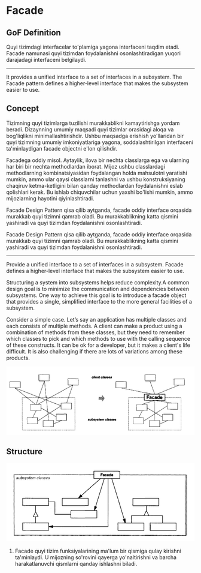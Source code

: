 # Facade

## GoF Definition

Quyi tizimdagi interfacelar to'plamiga yagona interfaceni taqdim etadi. Facade namunasi quyi tizimdan foydalanishni 
osonlashtiradigan yuqori darajadagi interfaceni belgilaydi.

---

It provides a unified interface to a set of interfaces in a subsystem. The Facade pattern
defines a higher-level interface that makes the subsystem easier to use.

## Concept

Tizimning quyi tizimlarga tuzilishi murakkablikni kamaytirishga yordam beradi. Dizaynning umumiy maqsadi quyi tizimlar
orasidagi aloqa va bog'liqlikni minimallashtirishdir. Ushbu maqsadga erishish yo'llaridan bir quyi tizimning umumiy
imkoniyatlariga yagona, soddalashtirilgan interfaceni ta'minlaydigan facade objectni e'lon qilishdir.

Facadega oddiy misol. Aytaylik, ilova bir nechta classlarga ega va ularning har biri bir nechta methodlardan iborat.
Mijoz ushbu classlardagi methodlarning kombinatsiyasidan foydalangan holda mahsulotni yaratishi mumkin, ammo ular qaysi
classlarni tanlashni va ushbu konstruksiyaning chaqiruv ketma-ketligini bilan qanday methodlardan foydalanishni eslab
qolishlari kerak. Bu ishlab chiquvchilar uchun yaxshi bo'lishi mumkin, ammo mijozlarning hayotini qiyinlashtiradi.

Facade Design Pattern qisa qilib aytganda, facade oddiy interface orqasida murakkab quyi tizimni qamrab oladi. Bu
murakkablikning katta qismini yashiradi va quyi tizimdan foydalanishni osonlashtiradi.

Facade Design Pattern qisa qilib aytganda, facade oddiy interface orqasida murakkab quyi tizimni qamrab oladi. Bu
murakkablikning katta qismini yashiradi va quyi tizimdan foydalanishni osonlashtiradi.

---

Provide a unified interface to a set of interfaces in a subsystem. Facade defines a
higher-level interface that makes the subsystem easier to use.

Structuring a system into subsystems helps reduce complexity.A common design
goal is to minimize the communication and dependencies between subsystems.
One way to achieve this goal is to introduce a facade object that provides a single,
simplified interface to the more general facilities of a subsystem.

Consider a simple case. Let’s say an application has multiple classes and each consists of multiple methods. A client
can make a product using a combination of methods from these classes, but they need to remember which classes to pick
and which methods to use with the calling sequence of these constructs. It can be ok for a developer, but it makes a
client's life difficult. It is also challenging if there are lots of variations among these products.

![img](static/img.png)

## Structure

![img2](static/img_1.png)

1. Facade quyi tizim funksiyalarining ma'lum bir qismiga qulay kirishni ta'minlaydi. U mijozning so'rovini qayerga
   yo'naltirishni va barcha harakatlanuvchi qismlarni qanday ishlashni biladi.




